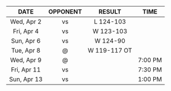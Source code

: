 |    DATE     |          OPPONENT           |    RESULT    |  TIME   |
|:-----------:|:---------------------------:|:------------:|:-------:|
| Wed, Apr 2  |       vs [](/r/heat)        |  L 124-103   |         |
| Fri, Apr 4  |       vs [](/r/suns)        |  W 123-103   |         |
| Sun, Apr 6  | vs [](/r/washingtonwizards) |   W 124-90   |         |
| Tue, Apr 8  |      @ [](/r/nyknicks)      | W 119-117 OT |         |
| Wed, Apr 9  |    @ [](/r/orlandomagic)    |              | 7:00 PM |
| Fri, Apr 11 | vs [](/r/charlottehornets)  |              | 7:30 PM |
| Sun, Apr 13 | vs [](/r/charlottehornets)  |              | 1:00 PM |